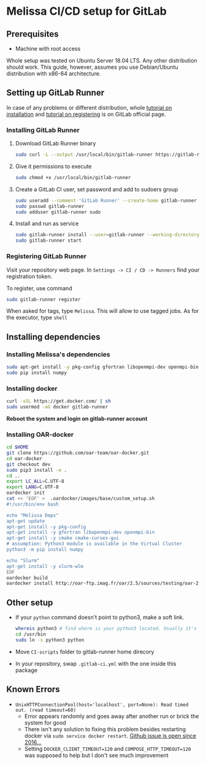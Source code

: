 # Melissa CI/CD setup for GitLab

## Prerequisites

* Machine with root access

Whole setup was tested on Ubuntu Server 18.04 LTS. Any other distribution should work. This guide, however, assumes you use Debian/Ubuntu distribution with x86-64 architecture.


## Setting up GitLab Runner

In case of any problems or different distribution, whole [tutorial on installation](https://docs.gitlab.com/runner/install/linux-manually.html) and [tutorial on registering](https://docs.gitlab.com/runner/register/index.html) is on GitLab official page.

### Installing GitLab Runner


1. Download GitLab Runner binary
   
   ```bash
   sudo curl -L --output /usr/local/bin/gitlab-runner https://gitlab-runner-downloads.s3.amazonaws.com/latest/binaries/gitlab-runner-linux-amd64
   ```

2. Give it permissions to execute
   
   ```bash
   sudo chmod +x /usr/local/bin/gitlab-runner
   ```

3. Create a GitLab CI user, set password and add to sudoers group
   
   ```bash
   sudo useradd --comment 'GitLab Runner' --create-home gitlab-runner --shell /bin/bash
   sudo passwd gitlab-runner
   sudo adduser gitlab-runner sudo
   ```

4. Install and run as service
   
   ```bash
   sudo gitlab-runner install --user=gitlab-runner --working-directory=/home/gitlab-runner
   sudo gitlab-runner start
   ```

### Registering GitLab Runner

Visit your repository web page. In `Settings -> CI / CD -> Runners` find your registration token.

To register, use command
```bash
sudo gitlab-runner register
```

When asked for tags, type `Melissa`. This will allow to use tagged jobs. As for the executor, type `shell`

## Installing dependencies


### Installing Melissa's dependencies

```bash
sudo apt-get install -y pkg-config gfortran libopenmpi-dev openmpi-bin cmake cmake-curses-gui python3 pip
sudo pip install numpy
```

### Installing docker

```bash
curl -sSL https://get.docker.com/ | sh
sudo usermod -aG docker gitlab-runner
```

**Reboot the system and login on gitlab-runner account**

### Installing OAR-docker

```bash
cd $HOME
git clone https://github.com/oar-team/oar-docker.git
cd oar-docker
git checkout dev
sudo pip3 install -e .
cd ..
export LC_ALL=C.UTF-8
export LANG=C.UTF-8
oardocker init
cat << 'EOF' >  .oardocker/images/base/custom_setup.sh
#!/usr/bin/env bash

echo "Melissa Deps"
apt-get update
apt-get install -y pkg-config
apt-get install -y gfortran libopenmpi-dev openmpi-bin
apt-get install -y cmake cmake-curses-gui
# assumption: Python3 module is available in the Virtual Cluster
python3 -m pip install numpy

echo "Slurm"
apt-get install -y slurm-wlm
EOF
oardocker build
oardocker install http://oar-ftp.imag.fr/oar/2.5/sources/testing/oar-2.5.8.tar.gz
```

## Other setup

* If your `python` command doesn't point to python3, make a soft link.
    
    ```bash
    whereis python3 # find where is your python3 located. Usually it's /usr/bin
    cd /usr/bin
    sudo ln -s python3 python
    ```

* Move `CI-scripts` folder to gitlab-runner home direcory
  
* In your repository, swap `.gitlab-ci.yml` with the one inside this package

## Known Errors

* `UnixHTTPConnectionPool(host='localhost', port=None): Read timed out. (read timeout=60)`
  * Error appears randomly and goes away after another run or brick the system for good
  * There isn't any solution to fixing this problem besides restarting docker via `sudo service docker restart`. [Github issue is open since 2016...](https://github.com/docker/compose/issues/3927)
  * Setting `DOCKER_CLIENT_TIMEOUT=120` and `COMPOSE_HTTP_TIMEOUT=120` was supposed to help but I don't see much improvement


